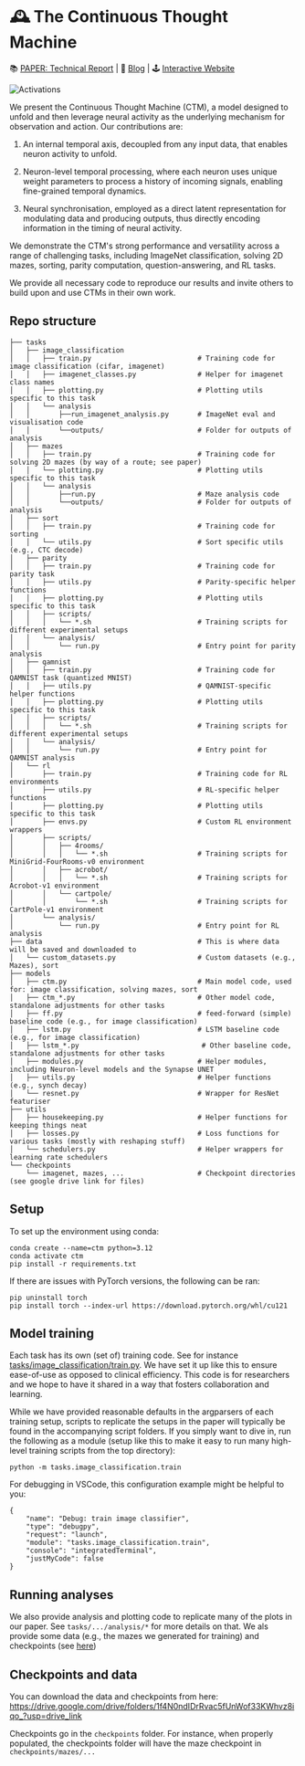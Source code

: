 # 🕰️ The Continuous Thought Machine

📚 [PAPER: Technical Report](https://arxiv.org/abs/2505.05522) | 📝 [Blog](https://sakana.ai/ctm/) | 🕹️ [Interactive Website](https://pub.sakana.ai/ctm)

![Activations](assets/activations.gif)

We present the Continuous Thought Machine (CTM), a model designed to unfold and then leverage neural activity as the underlying mechanism for observation and action. Our contributions are:

1. An internal temporal axis, decoupled from any input data, that enables neuron activity to unfold.

2. Neuron-level temporal processing, where each neuron uses unique weight parameters to process a history of incoming signals, enabling fine-grained temporal dynamics.

3. Neural synchronisation, employed as a direct latent representation for modulating data and producing outputs, thus directly encoding information in the timing of neural activity.

We demonstrate the CTM's strong performance and versatility across a range of challenging tasks, including ImageNet classification, solving 2D mazes, sorting, parity computation, question-answering, and RL tasks.

We provide all necessary code to reproduce our results and invite others to build upon and use CTMs in their own work.

## Repo structure
```
├── tasks
│   ├── image_classification
│   │   ├── train.py                          # Training code for image classification (cifar, imagenet)
│   │   ├── imagenet_classes.py               # Helper for imagenet class names
│   │   ├── plotting.py                       # Plotting utils specific to this task
│   │   └── analysis
│   │       ├──run_imagenet_analysis.py       # ImageNet eval and visualisation code
│   │       └──outputs/                       # Folder for outputs of analysis
│   ├── mazes
│   │   ├── train.py                          # Training code for solving 2D mazes (by way of a route; see paper)
│   │   └── plotting.py                       # Plotting utils specific to this task
│   │   └── analysis
│   │       ├──run.py                         # Maze analysis code
│   │       └──outputs/                       # Folder for outputs of analysis
│   ├── sort
│   │   ├── train.py                          # Training code for sorting
│   │   └── utils.py                          # Sort specific utils (e.g., CTC decode)
│   ├── parity
│   │   ├── train.py                          # Training code for parity task
│   │   ├── utils.py                          # Parity-specific helper functions
│   │   ├── plotting.py                       # Plotting utils specific to this task
│   │   ├── scripts/
│   │   │   └── *.sh                          # Training scripts for different experimental setups
│   │   └── analysis/
│   │       └── run.py                        # Entry point for parity analysis
│   ├── qamnist
│   │   ├── train.py                          # Training code for QAMNIST task (quantized MNIST)
│   │   ├── utils.py                          # QAMNIST-specific helper functions
│   │   ├── plotting.py                       # Plotting utils specific to this task
│   │   ├── scripts/
│   │   │   └── *.sh                          # Training scripts for different experimental setups
│   │   └── analysis/
│   │       └── run.py                        # Entry point for QAMNIST analysis
│   └── rl
│       ├── train.py                          # Training code for RL environments
│       ├── utils.py                          # RL-specific helper functions
│       ├── plotting.py                       # Plotting utils specific to this task
│       ├── envs.py                           # Custom RL environment wrappers
│       ├── scripts/
│       │   ├── 4rooms/
│       │   │   └── *.sh                      # Training scripts for MiniGrid-FourRooms-v0 environment
│       │   ├── acrobot/
│       │   │   └── *.sh                      # Training scripts for Acrobot-v1 environment
│       │   └── cartpole/
│       │       └── *.sh                      # Training scripts for CartPole-v1 environment
│       └── analysis/
│           └── run.py                        # Entry point for RL analysis
├── data                                      # This is where data will be saved and downloaded to
│   └── custom_datasets.py                    # Custom datasets (e.g., Mazes), sort
├── models
│   ├── ctm.py                                # Main model code, used for: image classification, solving mazes, sort
│   ├── ctm_*.py                              # Other model code, standalone adjustments for other tasks
│   ├── ff.py                                 # feed-forward (simple) baseline code (e.g., for image classification)
│   ├── lstm.py                               # LSTM baseline code (e.g., for image classification)
│   ├── lstm_*.py                              # Other baseline code, standalone adjustments for other tasks
│   ├── modules.py                            # Helper modules, including Neuron-level models and the Synapse UNET
│   ├── utils.py                              # Helper functions (e.g., synch decay)
│   └── resnet.py                             # Wrapper for ResNet featuriser
├── utils
│   ├── housekeeping.py                       # Helper functions for keeping things neat
│   ├── losses.py                             # Loss functions for various tasks (mostly with reshaping stuff)
│   └── schedulers.py                         # Helper wrappers for learning rate schedulers
└── checkpoints
    └── imagenet, mazes, ...                  # Checkpoint directories (see google drive link for files)

```

## Setup
To set up the environment using conda:

```
conda create --name=ctm python=3.12
conda activate ctm
pip install -r requirements.txt
```

If there are issues with PyTorch versions, the following can be ran:
```
pip uninstall torch
pip install torch --index-url https://download.pytorch.org/whl/cu121
```

## Model training
Each task has its own (set of) training code. See for instance [tasks/image_classification/train.py](tasks/image_classification/train.py). We have set it up like this to ensure ease-of-use as opposed to clinical efficiency. This code is for researchers and we hope to have it shared in a way that fosters collaboration and learning. 

While we have provided reasonable defaults in the argparsers of each training setup, scripts to replicate the setups in the paper will typically be found in the accompanying script folders. If you simply want to dive in, run the following as a module (setup like this to make it easy to run many high-level training scripts from the top directory):

```
python -m tasks.image_classification.train
```
For debugging in VSCode, this configuration example might be helpful to you:
```
{
    "name": "Debug: train image classifier",
    "type": "debugpy",
    "request": "launch",
    "module": "tasks.image_classification.train",
    "console": "integratedTerminal",
    "justMyCode": false
}
```


## Running analyses

We also provide analysis and plotting code to replicate many of the plots in our paper. See `tasks/.../analysis/*` for more details on that. We als provide some data (e.g., the mazes we generated for training) and checkpoints (see [here](#checkpoints-and-data))


## Checkpoints and data
You can download the data and checkpoints from here: https://drive.google.com/drive/folders/1f4N0ndIDrRvac5fUnWof33KWhvz8iqo_?usp=drive_link

Checkpoints go in the `checkpoints` folder. For instance, when properly populated, the checkpoints folder will have the maze checkpoint in `checkpoints/mazes/...`




